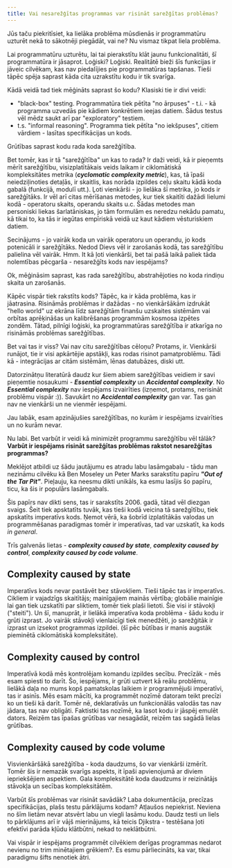 ```yaml
---
title: Vai nesarežģītas programmas var risināt sarežģītas problēmas?
---
```

Jūs taču piekritīsiet, ka lielāka problēma mūsdienās ir programmatūru uzturēt nekā to sākotnēji piegādāt, vai ne? Nu vismaz tikpat liela problēma.<!--more-->

Lai programmatūru uzturētu, lai tai pierakstītu klāt jaunu funkcionalitāti, šī programmatūra ir jāsaprot. Loģiski? Loģiski.
Realitātē bieži šīs funkcijas ir jāveic cilvēkam, kas nav piedalījies pie programmatūras tapšanas. Tieši tāpēc spēja saprast kāda cita uzrakstītu kodu ir tik svarīga.

Kādā veidā tad tiek mēģināts saprast šo kodu?
Klasiski tie ir divi veidi:
- "black-box" testing. Programmatūra tiek pētīta "no ārpuses" - t.i. - kā programma uzvedās pie kādiem konkrētiem ieejas datiem. Šādus testus vēl mēdz saukt arī par "exploratory" testiem.
- t.s. "informal reasoning". Programma tiek pētīta "no iekšpuses", citiem vārdiem - lasītas specifikācijas un kods.

Grūtības saprast kodu rada koda sarežģītība.

Bet tomēr, kas ir tā "sarežģītība" un kas to rada?
Ir daži veidi, kā ir pieņemts mērīt sarežģītību, visizplatītākais veids laikam ir ciklomātiskā kompleksitātes metrika (_**cyclomatic complexity metric**_), kas, tā īpaši neiedziļinoties detaļās, ir skaitlis, kas norāda izpildes ceļu skaitu kādā koda gabalā (funkcijā, modulī utt.). Ļoti vienkārši - jo lielāka šī metrika, jo kods ir sarežģītāks. Ir vēl arī citas mērīšanas metodes, kur tiek skaitīti dažādi lielumi kodā - operatoru skaits, operandu skaits u.c. Šādas metodes man personiski liekas šarlatāniskas, jo tām formulām es neredzu nekādu pamatu, kā tikai to, ka tās ir iegūtas empīriskā veidā uz kaut kādiem vēsturiskiem datiem.

Secinājums - jo vairāk koda un vairāk operatoru un operandu, jo kods potenicāli ir sarežģītāks. Nedod Dievs vēl ir zarošanās kodā, tas sarežģītību palielina vēl vairāk. Hmm. It kā ļoti vienkārši, bet tai pašā laikā paliek tāda nolemtības pēcgarša - nesarežģīts kods nav iespējams?

Ok, mēģināsim saprast, kas rada sarežģītību, abstrahējoties no koda rindiņu skaita un zarošanās.

Kāpēc vispār tiek rakstīts kods? Tāpēc, ka ir kāda problēma, kas ir jāatrasina. Risināmās problēmas ir dažādas - no vienkāršākām izdrukāt "hello world" uz ekrāna līdz sarežģītām finanšu uzskaites sistēmām vai orbītas aprēķināšas un kalibrēšanas programmām kosmosa izpētes zondēm.
Tātad, pilnīgi loģiski, ka programmatūras sarežģītība ir atkarīga no risināmās problēmas sarežģītības.

Bet vai tas ir viss? Vai nav citu sarežģītības cēloņu? Protams, ir. Vienkārši runājot, tie ir visi apkārtējie apstākļi, kas rodas risinot pamatproblēmu. Tādi kā - integrācijas ar citām sistēmām, lēnas datubāzes, diski utt.

Datorzinātņu literatūrā daudz kur šiem abiem sarežģītības veidiem ir savi pieņemtie nosaukumi - _**Essential complexity**_ un _**Accidental complexity**_.
No _**Essential complexity**_ nav iespējams izvairīties (izņemot, protams, nerisināt problēmu vispār :)). Savukārt no _**Accidental complexity**_ gan var. Tas gan nav ne vienkārši un ne vienmēr iespējami.

Jau labāk, esam apzinājušies sarežģītības, no kurām ir iespējams izvairīties un no kurām nevar.

Nu labi. Bet varbūt ir veidi kā minimizēt programmu sarežģītību vēl tālāk? **Varbūt ir iespējams risināt sarežģītas problēmas rakstot nesarežģītas programmas?**

Meklējot atbildi uz šādu jautājumu es atradu labu lasāmgabalu - tādu man nezināmu cilvēku kā Ben Moseley un Peter Marks sarakstītu papīru _**"Out of the Tar Pit"**_. Pieļauju, ka neesmu dikti unikāls, ka esmu lasījis šo papīru, ticu, ka šis ir populārs lasāmgabals.

Šis papīrs nav dikti sens, tas ir sarakstīts 2006. gadā, tātad vēl diezgan svaigs. Šeit tiek apsktatīts tuvāk, kas tieši kodā veicina tā sarežgītību, tiek apskatīts imperatīvs kods. Ņemot vērā, ka šobrīd izplatītākās valodas un programmēšanas paradigmas tomēr ir imperatīvas, tad var uzskatīt, ka kods _in general_.

Trīs galvenās lietas - _**complexity caused by state**_, _**complexity caused by control**_, _**complexity caused by code volume**_.

## Complexity caused by state

Imperatīvs kods nevar pastāvēt bez stāvokļiem. Tieši tāpēc tas ir imperatīvs. Cikliem ir vajadzīgs skaitītājs; mainīgajiem mainās vērtība; globālie mainīgie lai gan tiek uzskatīti par sliktiem, tomēr tiek plaši lietoti. Šie visi ir stāvokļi ("steiti").
Un šī, manuprāt, ir lielākā imperatīva koda problēma - šādu kodu ir grūti izprast. Jo vairāk stāvokļi vienlaicīgi tiek menedžēti, jo sarežģitāk ir izprast un izsekot programmas izpildei. (šī pēc būtības ir manis augstāk pieminētā ciklomātiskā kompleksitāte).

## Complexity caused by control

Imperatīvā kodā mēs kontrolējam komandu izpildes secību. Precīzāk - mēs esam spiesti to darīt. Šo, iespējams, ir grūti uztvert kā reālu problēmu, lielākā daļa no mums kopš pamatskolas laikiem ir programmējuši imperatīvi, tas ir asinīs. Mēs esam mācīti, ka programmēt nozīmē datoram teikt precīzi ko un tieši kā darīt. Tomēr nē, deklaratīvās un funkcionālās valodās tas nav jādara, tas nav obligāti. Faktistki tas nozīmē, ka lasot kodu ir jāspēj emulēt dators. Reizēm tas īpašas grūtības var nesagādāt, reizēm tas sagādā lielas grūtības.

## Complexity caused by code volume

Visvienkāršākā sarežģītība - koda daudzums, šo var vienkārši izmērīt. Tomēr šis ir nemazāk svarīgs aspekts, it īpaši apvienojumā ar diviem iepriekšējiem aspektiem. Gala kompleksitātē koda daudzums ir reizinātājs stāvokļa un secības kompleksitātēm.

Varbūt šīs problēmas var risināt savādāk? Laba dokumentācija, precīzas specifikācijas, plašs testu pārklājums kodam? Atļaušos nepiekrist. Neviena no šīm lietām nevar atsvērt labu un viegli lasāmu kodu. Daudz testi un liels to pārklājums arī ir vājš mierinājums, kā teicis Djikstra - testēšana ļoti efektīvi parāda kļūdu klātbūtni, nekad to neklātbūtni.

Vai vispār ir iespējams programmēt cilvēkiem derīgas programmas nedarot nevienu no trim minētajiem grēkiem?. Es esmu pārliecināts, ka var, tikai paradigmu šifts nenotiek ātri.